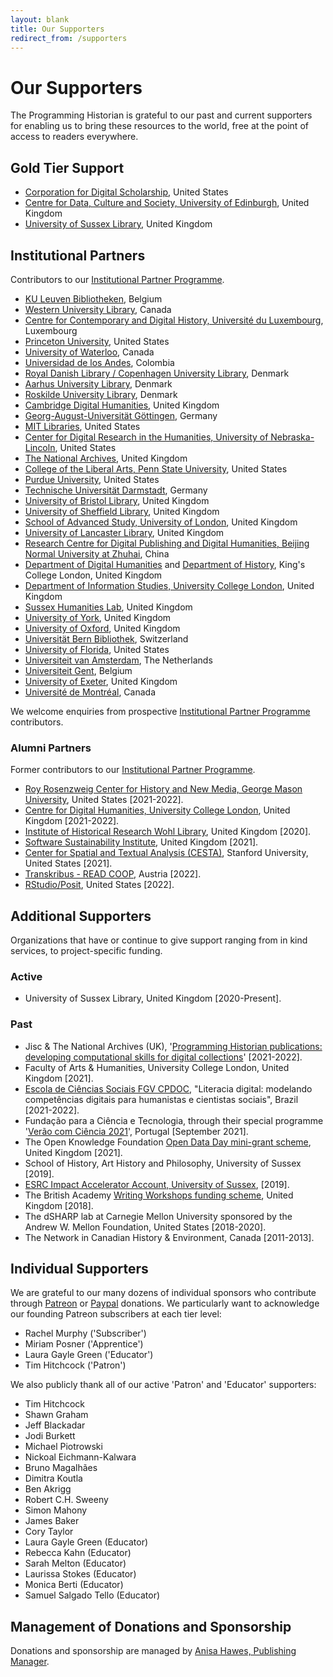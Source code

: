 ```yaml
---
layout: blank
title: Our Supporters
redirect_from: /supporters
---
```


# Our Supporters

The Programming Historian is grateful to our past and current supporters for enabling us to bring these resources to the world, free at the point of access to readers everywhere.

## Gold Tier Support

- [Corporation for Digital Scholarship](https://digitalscholar.org/), United States
- [Centre for Data, Culture and Society, University of Edinburgh](https://www.cdcs.ed.ac.uk/), United Kingdom
- [University of Sussex Library](https://www.sussex.ac.uk/library/), United Kingdom

## Institutional Partners
Contributors to our [Institutional Partner Programme](support-us#institutional-partner-programme).

- [KU Leuven Bibliotheken](https://bib.kuleuven.be/), Belgium
- [Western University Library](https://www.lib.uwo.ca/), Canada
- [Centre for Contemporary and Digital History, Université du Luxembourg](https://www.c2dh.uni.lu/), Luxembourg
- [Princeton University](https://www.princeton.edu/), United States
- [University of Waterloo](https://uwaterloo.ca/), Canada
- [Universidad de los Andes](https://uniandes.edu.co/), Colombia
- [Royal Danish Library / Copenhagen University Library](https://www.kb.dk), Denmark
- [Aarhus University Library](https://library.au.dk/), Denmark
- [Roskilde University Library](https://ruc.dk/en/roskilde-university-library), Denmark
- [Cambridge Digital Humanities](https://www.cdh.cam.ac.uk/), United Kingdom
- [Georg-August-Universität Göttingen](https://www.uni-goettingen.de/), Germany
- [MIT Libraries](https://libraries.mit.edu/), United States
- [Center for Digital Research in the Humanities, University of Nebraska-Lincoln](http://cdrh.unl.edu/), United States
- [The National Archives](https://www.nationalarchives.gov.uk/), United Kingdom
- [College of the Liberal Arts, Penn State University](https://la.psu.edu/), United States
- [Purdue University](https://www.purdue.edu/), United States
- [Technische Universität Darmstadt](https://www.tu-darmstadt.de/), Germany
- [University of Bristol Library](http://www.bris.ac.uk/library/), United Kingdom
- [University of Sheffield Library](https://www.sheffield.ac.uk/library), United Kingdom
- [School of Advanced Study, University of London](https://www.sas.ac.uk/), United Kingdom
- [University of Lancaster Library](https://www.lancaster.ac.uk/), United Kingdom
- [Research Centre for Digital Publishing and Digital Humanities, Beijing Normal University at Zhuhai](https://rsgyy.bnu.edu.cn/yjjg/szcbyszrwyjzx/), China
- [Department of Digital Humanities](https://www.kcl.ac.uk/ddh) and [Department of History](https://www.kcl.ac.uk/history), King's College London, United Kingdom
- [Department of Information Studies, University College London](https://www.ucl.ac.uk/information-studies/), United Kingdom
- [Sussex Humanities Lab](https://www.sussex.ac.uk/research/centres/sussex-humanities-lab/), United Kingdom
- [University of York](https://www.york.ac.uk/), United Kingdom
- [University of Oxford](https://www.ox.ac.uk), United Kingdom
- [Universität Bern Bibliothek](https://www.ub.unibe.ch/), Switzerland
- [University of Florida](https://www.ufl.edu/), United States
- [Universiteit van Amsterdam](https://www.uva.nl/), The Netherlands
- [Universiteit Gent](https://www.ugent.be/), Belgium
- [University of Exeter](https://www.exeter.ac.uk/), United Kingdom
- [Université de Montréal](https://www.umontreal.ca/), Canada

We welcome enquiries from prospective [Institutional Partner Programme](ipp) contributors.

### Alumni Partners
Former contributors to our [Institutional Partner Programme](support-us#institutional-partner-programme).

- [Roy Rosenzweig Center for History and New Media, George Mason University](https://rrchnm.org/), United States [2021-2022].
- [Centre for Digital Humanities, University College London](https://www.ucl.ac.uk/digital-humanities/), United Kingdom [2021-2022].
- [Institute of Historical Research Wohl Library](https://www.history.ac.uk/library-digital), United Kingdom [2020].
- [Software Sustainability Institute](https://www.software.ac.uk/), United Kingdom [2021].
- [Center for Spatial and Textual Analysis (CESTA)](https://cesta.stanford.edu/), Stanford University, United States [2021].
- [Transkribus - READ COOP](https://readcoop.eu/), Austria [2022].
- [RStudio/Posit](https://posit.co/), United States [2022].

## Additional Supporters
Organizations that have or continue to give support ranging from in kind services, to project-specific funding.

### Active
- University of Sussex Library, United Kingdom [2020-Present].
  
### Past
- Jisc & The National Archives (UK), '[Programming Historian publications: developing computational skills for digital collections](https://research.jiscinvolve.org/wp/2021/07/23/boost-your-skills-in-working-with-digital-collections/)' [2021-2022].
- Faculty of Arts & Humanities, University College London, United Kingdom [2021].
- [Escola de Ciências Sociais FGV CPDOC](https://portal.fgv.br), "Literacia digital: modelando competências digitais para humanistas e cientistas sociais", Brazil [2021-2022].
- Fundação para a Ciência e Tecnologia, through their special programme '[Verão com Ciência 2021](https://www.uevora.pt/investigar/projetos?id=5261)', Portugal [September 2021].
- The Open Knowledge Foundation [Open Data Day mini-grant scheme](https://blog.okfn.org/2021/02/12/meet-the-organisations-receiving-open-data-day-2021-mini-grants/), United Kingdom [2021].
- School of History, Art History and Philosophy, University of Sussex [2019].
- [ESRC Impact Accelerator Account, University of Sussex](https://www.sussex.ac.uk/collaborate/business/public-funds#:~:text=Impact%20accelerator%20funds,-From%20law%20to&text=The%20ESRC%20and%20AHRC%20Impact,businesses%20through%20to%20large%20companies), [2019].
- The British Academy [Writing Workshops funding scheme](https://www.thebritishacademy.ac.uk/projects/writing-workshops-2018-digital-humanities/), United Kingdom [2018].
- The dSHARP lab at Carnegie Mellon University sponsored by the Andrew W. Mellon Foundation, United States [2018-2020].
- The Network in Canadian History & Environment, Canada [2011-2013].

## Individual Supporters

We are grateful to our many dozens of individual sponsors who contribute through [Patreon](https://www.patreon.com/theprogramminghistorian) or [Paypal](https://www.paypal.com/cgi-bin/webscr?cmd=_s-xclick&hosted_button_id=7BGHUZRVS4LYL&source=url) donations. We particularly want to acknowledge our founding Patreon subscribers at each tier level:

- Rachel Murphy ('Subscriber')
- Miriam Posner ('Apprentice')
- Laura Gayle Green ('Educator')
- Tim Hitchcock ('Patron')

We also publicly thank all of our active 'Patron' and 'Educator' supporters:

- Tim Hitchcock
- Shawn Graham
- Jeff Blackadar
- Jodi Burkett
- Michael Piotrowski
- Nickoal Eichmann-Kalwara
- Bruno Magalhães
- Dimitra Koutla
- Ben Akrigg
- Robert C.H. Sweeny
- Simon Mahony
- James Baker
- Cory Taylor
- Laura Gayle Green (Educator)
- Rebecca Kahn (Educator)
- Sarah Melton (Educator)
- Laurissa Stokes (Educator)
- Monica Berti (Educator)
- Samuel Salgado Tello (Educator)

## Management of Donations and Sponsorship

Donations and sponsorship are managed by [Anisa Hawes, Publishing Manager](mailto:admin@programminghistorian.org).
